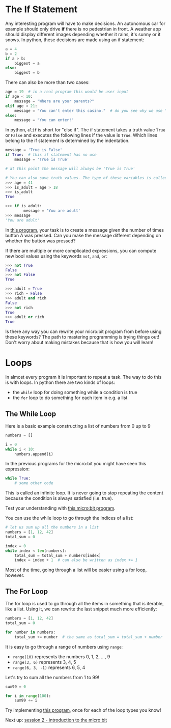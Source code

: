# [](#the-if-statement)The If Statement

Any interesting program will have to make decisions. An autonomous car
for example should only drive **if** there is no pedestrian in front.
A weather app should display different images depending whether it rains,
it's sunny or it snows.
In python, these decisions are made using an if statement:

```python
a = 4
b = 2
if a > b:
    biggest = a
else:
    biggest = b
```

There can also be more than two cases:

```python
age = 19  # in a real program this would be user input
if age < 10:
    message = "Where are your parents?"
elif age < 21:
    message = "You can't enter this casino."  # do you see why we use " here?
else:
    message = "You can enter!"
```

In python, `elif` is short for "else if".
The if statement takes a truth value `True` or `False` and executes
the following lines if the value is `True`. Which lines belong to the if
statement is determined by the indentation.

```python
message = 'True is False'
if True:  # this if statement has no use
    message = 'True is True'

# at this point the message will always be 'True is True'
```

```python
# You can also save truth values. The type of these variables is called bool.
>>> age = 41
>>> is_adult = age > 18
>>> is_adult
True

>>> if is_adult:
        message = 'You are adult'
>>> message
'You are adult'
```

In
[this program](/editor/editor.html?n=U2FsdGVkX1%2FE9e8Ygapbt4tO9Kklt89tB%2BzDD6kyvyU%3D&c=U2FsdGVkX1%2B8IuLRAoGJS2cX%2FsCRtMZeluUmn7xjCnKqAO8IampjcrGI8rmB4f%2FH&s=U2FsdGVkX1%2F3ZxQ0hF4z2qWE2LXtWNzLGEDG8DAOArGwrd9%2B78pwBpijODLrXQM6%2Bpmv0Vs18Oq966FKo21MwCJpbNBUv2uMpVFdxRfHerwFKKZ%2B6hLt6MCsZnlMF%2Fylts1L6Vjg7bDny%2F8U7m6rmxMmV0FQcG%2BaJNtaB6Vw6rO2r62T985b8JJ8ncpsgeRxaz%2B11Tw683zFUwqiZlvPUK53Gbxms5oEnlXqh8vnSZM4TCd3o71qXzORAIIW5EwM6FDSqwGozyJx8ZcMluC9AWJTxRj1rcUfackTy9AAmwh%2FvCYgGGIm8L9za1M8l9uNKk1rrXN0WJaYFHp%2FYxODlBBn5YK%2BNaxL3wZrGKAkxCYFjSt%2FrQfmhywCWf5usOxQ65RLHLWyPetY1W2cjudFCcVKCq6tJpjXjXWbPJuku%2BW6G4q5PrfQ8dRj%2BuFfhTnMwC5ik5BZVNmXi04giHN%2FqU9VJc3gxrnbJbgjdIfR9o5dzte9RA3QG6Up%2FPmscwlbKhF7qeVINWGaYYHk0Jk5q3Q4mpNwLEfjcCEKhN1Fi0XcUayzMY4qCoG8clVlWkyYHupwNcs%2FTdI0p0rBtxbr%2F%2Bgi%2Ft0FHzgA6pTAtvSyp0RNZjSE0Fy5h%2FgheBdddJ1EYdFLL0fZr30%2FOGS3i70uH%2BzWEqHFhZgWlHRopaQ8qMsXVaZq12OknnzlZWn0LfbeZ683XRip9u2thjDl52jGGlzW5K%2FJd%2BoZmjXumtME98M%3D&h=),
your task is to create a message given the number of times button A was pressed.
Can you make the message different depending on whether the button was pressed?

If there are multiple or more complicated expressions, you can compute
new bool values using the keywords `not`, `and`, `or`:

```python
>>> not True
False
>>> not False
True

>>> adult = True
>>> rich = False
>>> adult and rich
False
>>> not rich
True
>>> adult or rich
True
```

Is there any way you can rewrite your micro:bit program from before using
these keywords? The path to mastering programming is trying things out!
Don't worry about making mistakes because that is how you will learn!

# [](#loops)Loops

In almost every program it is important to repeat a task. The way to do this is
with loops. In python there are two kinds of loops:
- the `while` loop for doing something while a condition is true
- the `for` loop to do something for each item in e.g. a list

## [](#the-while-loop)The While Loop

Here is a basic example constructing a list of numbers from 0 up to 9

```python
numbers = []

i = 0
while i < 10:
    numbers.append(i)
```

In the previous programs for the micro:bit you might have seen this expression:

```python
while True:
    # some other code
```

This is called an infinite loop. It is never going to stop repeating the
content because the condition is always satisfied (i.e. true).

Test your understanding with
[this micro:bit program](/editor/editor.html?n=U2FsdGVkX191CgpVuBApN2xHOTuic%2F46w8AnG7I5YN4%3D&c=U2FsdGVkX19y88p%2F5hRmg%2Fz%2Bu6XpGym9whIh5nNcCEn1gtKTs4s%2Bp2ZCxhmD7dq7&s=U2FsdGVkX18E1dmnzy9QPN8IwleJDfXbGAreidQh7L8y72uaF7ICKgfXabxBe9LlEmIFMfrFm9DEZPKQzlhlWodnEE2HyBd%2Bi4Xa3GxplUzLKp378BcOZZ0eu8KM5cj1CKgerukXUc2SyYfcrOaXBMK8MTP6FEoGUKKcBnzE%2Fsx0O1OISJBvxeLnIbhfuD2gy9Rc7WgsXYpa9cdLEYr5neFMBVjjJmLvybMBe8yCwH0IPGoLk5yCZHHQYzdrw%2F58lbo7z3JBRUj%2B8FLHzbhPU5qzMF7gPL64CWXiISWwAu%2F7LYD06Y5SAP1WsiYRzAr3I06GWitefd892IS5G7lxZsBLqJuOs3nQaLECkGZzllpAthcJKZhk20RSG9kXUKyJtKVk4qCMRTKSMUNIr%2FAKwFh8f%2Fio49BEzoZV9Edo%2BVgjbsPIa5S9G7JEW7xMRboSGPKWJ8gmZP2ZMjFCqA0x%2FRAInBEKbN%2BeOm8Ib%2FuDShsizH0dbcFjYMiLZ%2Fptz3tgQr%2FjmDFoqoQXiK%2FS3H76NUd9IMmAWXa0trX08LwThmkSvoRjYNWCEKPvpP0VAc%2BwF0hRdO3e9SnJj4WEWZ7PiNH8%2BmsqVldTFOGrRgIsFad%2B552diEWtbYPVhBwoaxyuaxqGt6lcspBXPihMNP38SsOMw3Q4WDc8oNYAtfKBCXpj8UoJbeUmQ6ZioNoJ5SncXsJqonMEeYaYki1AN%2FRHCb2KngZ6a3GAJSNqP9i%2B8mYn%2BXkhRO7%2FjcRREpwQ6NEfMxTcSch87XOdr%2FWg0XqdoeFzpDMWbxlSAvmgmu4BxtOodOaitGEuujAECKj6dRmlR8s9ucM0TzvkWIJIAzn9QVjk6VZriXPCgLr2ztc0NmZAniFjL6a%2Bt%2B2wen9ufUo0GdzeGLm1swPDTbL0Auh%2F26wdZjTJpoUo1k6%2B61hyLR5i6O8AkmGAJdnsQL7uwhEjQh2F0%2FqnTEGZniiSxo%2BLMaTPB0l2FQKpRRu6IPJOtOc%3D&h=).

You can use the while loop to go through the indices of a list:

```python
# let us sum up all the numbers in a list
numbers = [1, 12, 42]
total_sum = 0

index = 0
while index < len(numbers):
    total_sum = total_sum + numbers[index]
    index = index + 1  # can also be written as index += 1
```

Most of the time, going through a list will be easier using a for loop, however.

## [](#the-for-loop)The For Loop

The for loop is used to go through all the items in something that is iterable,
like a list. Using it, we can rewrite the last snippet much more efficiently:

```python
numbers = [1, 12, 42]
total_sum = 0

for number in numbers:
    total_sum += number  # the same as total_sum = total_sum + number
```

It is easy to go through a range of numbers using `range`:
- `range(10)` represents the numbers 0, 1, 2, ..., 9
- `range(3, 6)` represents 3, 4, 5
- `range(6, 3, -1)` represents 6, 5, 4

Let's try to sum all the numbers from 1 to 99!

```python
sum99 = 0

for i in range(100):
    sum99 += i
```

Try implementing
[this program](/editor/editor.html?n=U2FsdGVkX184kpoHOk8anEsAqKFBdox%2FONbDU6d%2Fmkg%3D&c=U2FsdGVkX19Ud9i0NgUQNNxgB3adLB5s5iFOwu6f6iYs62VCqank41A0g3ObyGFI&s=U2FsdGVkX19p9aK%2BkkqI%2BXhLbKEB8t9KR4FmRivG6U%2F2OqoLll5XYsRD%2FQowKxqXR4JSHUGOzuExSUM3ggMSpQpCc8Ay17XiNatfin3XdRfh4J8HR3mdLO1BWJu6cT%2BQPRgQZeaC17HLQTi7Po6WpwwLi0caJNMnEx6ECfE5hVSeFSgtj6SDT9bLUGzgbvPODwdHdur014bvGVkV%2Fr3awwVf2TQSXa80TFFvHcRSifelfTsUdkrALqCwe9iqVIHU6EmdDscxvbDSqezfP6tEVwo4y2bMWDHkk7zrxfZ1lShPISZTYEvr4hoofcX4s8q%2FPBQDQEzeJJVnBU%2BesWLWKgCyhwm4A3B%2BJV7mh0T2xo33A7N8787w8FXniVvAFOmpSSkQJopzFrBlEHvap9wayp0n1ezr2FMRDudH7Fuh31cvQqFG5DBcIrJCxYQ5692DdJshCv6Xqcar3V%2FgHAo%2BTuyI2x9%2Fw61iiTqbalo9sl%2F9lEwWvUNVtzioX6XvE39SRBI4ahTJQXZRoOHgl9MfAx1%2Fw7spiN4sue1sCh2RjY5iZhaaj9Ai84Qx3RIaAb3IeYmEsV6Sze3xMPpOEes0N1A%2BXTg%2BJRMYlpIJqvilQMoh1iTN0Bd24l3rRrqwfthxWoRvpldiDZMO62MQ12bPGgsVgQn8Ue6dHiKrgkozhfawfJVLTLTC%2BTk%2FXhUM0DEogm%2FWY3vjJk3IeqpftSEWme0%2BXpfOI1yPMGXg%2Fo8uQvpgkNVXd0I1coU19qQTGbgYq4d8%2BeyHVyV4TSjZOP3f541vF5bHjaiOGW51CL8UiXcwouDPIofxkJaDXWo%2FTBa605ChU3uuX%2F91WHHtNyWLdw%3D%3D&h=),
once for each of the loop types you know!

Next up: [session 2 - introduction to the micro:bit](/session_2/microbit-intro)
